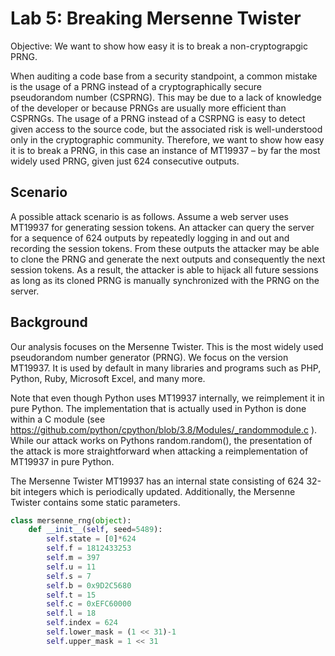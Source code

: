# Lab 5: Breaking Mersenne Twister 

Objective: We want to show how easy it is to break a non-cryptograpgic PRNG. 

When auditing a code base from a security standpoint, a common mistake is the usage of a PRNG instead of a cryptographically secure pseudorandom number (CSPRNG). This may be due to a lack of knowledge of the developer or because PRNGs are usually more efficient than CSPRNGs. The usage of a PRNG instead of a CSRPNG is easy to detect given access to the source code, but the associated risk is well-understood only in the cryptographic community. Therefore, we want to show how easy it is to break a PRNG, in this case an instance of MT19937 – by far the most widely used PRNG, given just 624 consecutive outputs.


## Scenario
A possible attack scenario is as follows. Assume a web server uses MT19937 for generating session tokens. An attacker can query the server for a sequence of 624 outputs by repeatedly logging in and out and recording the session tokens. From these outputs the attacker may be able to clone the PRNG and generate the next outputs and consequently the next session tokens. As a result, the attacker is able to hijack all future sessions as long as its cloned PRNG is manually synchronized with the PRNG on the server.


## Background
Our analysis focuses on the Mersenne Twister. This is the most widely used pseudorandom number generator (PRNG). We focus on the version MT19937. It is used by default in many libraries and programs such as PHP, Python, Ruby, Microsoft Excel, and many more.

Note that even though Python uses MT19937 internally, we reimplement it in pure Python. The implementation that is actually used in Python is done within a C module (see https://github.com/python/cpython/blob/3.8/Modules/_randommodule.c ). While our attack works on Pythons random.random(), the presentation of the attack is more straightforward when attacking a reimplementation of MT19937 in pure Python.

The Mersenne Twister MT19937 has an internal state consisting of 624 32-bit integers which is periodically updated. Additionally, the Mersenne Twister contains some static parameters.

```python
class mersenne_rng(object):
    def __init__(self, seed=5489):
        self.state = [0]*624
        self.f = 1812433253
        self.m = 397
        self.u = 11
        self.s = 7
        self.b = 0x9D2C5680
        self.t = 15
        self.c = 0xEFC60000
        self.l = 18
        self.index = 624
        self.lower_mask = (1 << 31)-1
        self.upper_mask = 1 << 31
  ```
